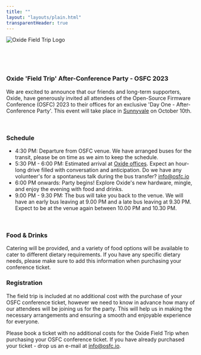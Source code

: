 ```yaml
---
title: ""
layout: "layouts/plain.html"
transparentHeader: true
---
```


![Oxide Field Trip Logo](../images/oxide-field-trip.svg)

&nbsp;

&nbsp;

### Oxide 'Field Trip' After-Conference Party - OSFC 2023

We are excited to announce that our friends and long-term supporters, Oxide, 
have generously invited all attendees of the Open-Source Firmware Conference 
(OSFC) 2023 to their offices for an exclusive 'Day One - After-Conference Party'. 
This event will take place in [Sunnyvale](https://goo.gl/maps/qyNkv7UffMGy5DKf9) 
on October 10th.

&nbsp;

### Schedule

- 4:30 PM: Departure from OSFC venue. We have arranged buses for the transit, 
please be on time as we aim to keep the schedule.
- 5:30 PM - 6:00 PM: Estimated arrival at [Oxide offices](https://goo.gl/maps/13akU4kV2jNS1cCV9).
Expect an hour-long drive filled with conversation and anticipation. Do we have
any volunteer's for a spontaneus talk during the bus transfer? [info@osfc.io](mailto:info@osfc.io)
- 6:00 PM onwards: Party begins! Explore Oxide's new hardware, mingle, and enjoy 
the evening with food and drinks.
- 9.00 PM - 9.30 PM: The bus will take you back to the venue. We will have an early
bus leaving at 9.00 PM and a late bus leaving at 9.30 PM. Expect to be at the venue
again between 10.00 PM and 10.30 PM.

&nbsp;


### Food & Drinks

Catering will be provided, and a variety of food options will be available to 
cater to different dietary requirements. If you have any specific dietary needs, 
please make sure to add this information when purchasing your conference ticket.
<br />

### Registration

The field trip is included at no additional cost with the purchase of your 
OSFC conference ticket, however we need to know in advance how many of our attendees 
will be joining us for the party. This will help us in making the necessary 
arrangements and ensuring a smooth and enjoyable experience for everyone.

Please book a ticket with no additional costs for the Oxide Field Trip when purchasing 
your OSFC conference ticket. If you have already purchased your ticket - drop us
an e-mail at [info@osfc.io](mailto:info@osfc.io).
